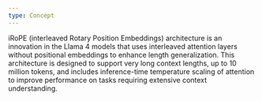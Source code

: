 ```yaml
---
type: Concept
---
```


iRoPE (interleaved Rotary Position Embeddings) architecture is an innovation in the Llama 4 models that uses interleaved attention layers without positional embeddings to enhance length generalization. This architecture is designed to support very long context lengths, up to 10 million tokens, and includes inference-time temperature scaling of attention to improve performance on tasks requiring extensive context understanding.
